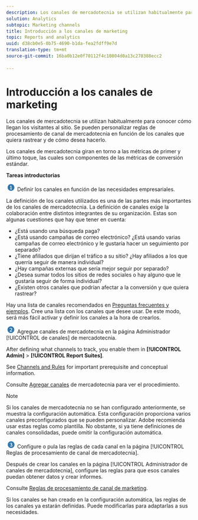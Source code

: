 ```yaml
---
description: Los canales de mercadotecnia se utilizan habitualmente para conocer cómo llegan los visitantes al sitio. Se pueden personalizar reglas de procesamiento de canal de mercadotecnia en función de los canales que quiera rastrear y de cómo desea hacerlo.
solution: Analytics
subtopic: Marketing channels
title: Introducción a los canales de marketing
topic: Reports and analytics
uuid: d38cb0e5-0b75-4690-b1da-fea2fdff9e7d
translation-type: tm+mt
source-git-commit: 16ba0b12e0f70112f4c10804d0a13c278388ecc2

---
```



# Introducción a los canales de marketing

Los canales de mercadotecnia se utilizan habitualmente para conocer cómo llegan los visitantes al sitio. Se pueden personalizar reglas de procesamiento de canal de mercadotecnia en función de los canales que quiera rastrear y de cómo desea hacerlo.

Los canales de mercadotecnia giran en torno a las métricas de primer y último toque, las cuales son componentes de las métricas de conversión estándar.

**Tareas introductorias**

![](assets/step1_icon.png) Definir los canales en función de las necesidades empresariales.

La definición de los canales utilizados es una de las partes más importantes de los canales de mercadotecnia. La definición de canales exige la colaboración entre distintos integrantes de su organización. Estas son algunas cuestiones que hay que tener en cuenta:

* ¿Está usando una búsqueda paga?
* ¿Está usando campañas de correo electrónico? ¿Está usando varias campañas de correo electrónico y le gustaría hacer un seguimiento por separado?
* ¿Tiene afiliados que dirijan el tráfico a su sitio? ¿Hay afiliados a los que querría seguir de manera individual?
* ¿Hay campañas externas que sería mejor seguir por separado?
* ¿Desea sumar todos los sitios de redes sociales o hay alguno que le gustaría seguir de forma individual?
* ¿Existen otros canales que podrían afectar a la conversión y que quiera rastrear?

Hay una lista de canales recomendados en [Preguntas frecuentes y ejemplos](/help/components/c-marketing-channels/c-faq.md). Cree una lista con los canales que desee usar. De este modo, será más fácil activar y definir los canales a la hora de crearlos.

![](assets/step2_icon.png) Agregue canales de mercadotecnia en la página Administrador [!UICONTROL de canales] de mercadotecnia.

After defining what channels to track, you enable them in **[!UICONTROL Admin]** &gt; **[!UICONTROL Report Suites]**.

See [Channels and Rules](/help/components/c-marketing-channels/c-channels-rules.md) for important prerequisite and conceptual information.

Consulte [Agregar canales](/help/components/c-marketing-channels/c-channels.md) de mercadotecnia para ver el procedimiento.

>[!NOTE]
>
>Si los canales de mercadotecnia no se han configurado anteriormente, se muestra la configuración [](/help/components/c-marketing-channels/c-channel-autosetup.md) automática. Esta configuración proporciona varios canales preconfigurados que se pueden personalizar. Adobe recomienda usar estas reglas como plantilla. No obstante, si ya tiene definiciones de canales consolidadas, puede omitir la configuración automática.

![](assets/step3_icon.png) Configure o pula las reglas de cada canal en la página [!UICONTROL Reglas de procesamiento de canal de mercadotecnia].

Después de crear los canales en la página [!UICONTROL Administrador de canales de mercadotecnia], configure las reglas para que esos canales puedan obtener datos y crear informes.

Consulte [Reglas de procesamiento de canal de marketing](/help/components/c-marketing-channels/c-rules.md).

Si los canales se han creado en la configuración automática, las reglas de los canales ya estarán definidas. Puede modificarlas para adaptarlas a sus necesidades.
